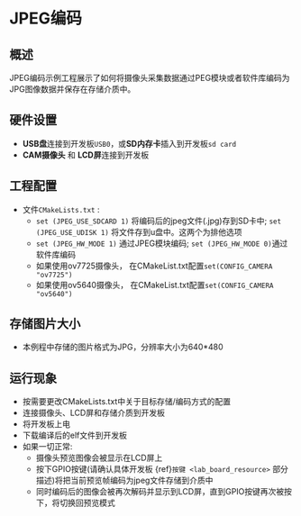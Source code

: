 # JPEG编码

## 概述

JPEG编码示例工程展示了如何将摄像头采集数据通过PEG模块或者软件库编码为JPG图像数据并保存在存储介质中。

## 硬件设置

- **USB盘**连接到开发板``USB0``，或**SD内存卡**插入到开发板``sd card``
- **CAM摄像头** 和 **LCD屏**连接到开发板

## 工程配置

- 文件`CMakeLists.txt` :
  - `set (JPEG_USE_SDCARD 1)` 将编码后的jpeg文件(.jpg)存到SD卡中; `set (JPEG_USE_UDISK 1)` 将文件存到u盘中。这两个为排他选项
  - `set (JPEG_HW_MODE 1)` 通过JPEG模块编码; `set (JPEG_HW_MODE 0)`通过软件库编码
  - 如果使用ov7725摄像头， 在CMakeList.txt配置`set(CONFIG_CAMERA "ov7725")`
  - 如果使用ov5640摄像头， 在CMakeList.txt配置`set(CONFIG_CAMERA "ov5640")`

## 存储图片大小

- 本例程中存储的图片格式为JPG，分辨率大小为640*480

## 运行现象

- 按需要更改CMakeLists.txt中关于目标存储/编码方式的配置
- 连接摄像头、LCD屏和存储介质到开发板
- 将开发板上电
- 下载编译后的elf文件到开发板
- 如果一切正常:
  - 摄像头预览图像会被显示在LCD屏上
  - 按下GPIO按键(请确认具体开发板 {ref}`按键 <lab_board_resource>` 部分描述)将把当前预览帧编码为jpeg文件存储到介质中
  - 同时编码后的图像会被再次解码并显示到LCD屏，直到GPIO按键再次被按下，将切换回预览模式
